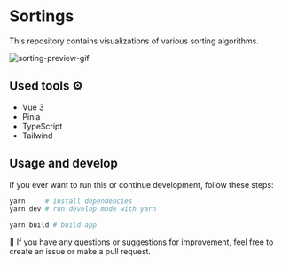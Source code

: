 # Sortings

This repository contains visualizations of various sorting algorithms.

![sorting-preview-gif](https://github.com/neketli/sortings/assets/48692866/249cb808-1c2a-4736-8cda-021c510abc4f)

## Used tools ⚙️

- Vue 3
- Pinia
- TypeScript
- Tailwind

## Usage and develop

If you ever want to run this or continue development, follow these steps:

```bash
yarn     # install dependencies
yarn dev # run develop mode with yarn

yarn build # build app
```

🧪 If you have any questions or suggestions for improvement, feel free to create an issue or make a pull request.
